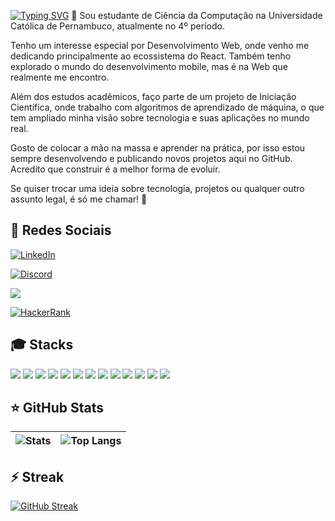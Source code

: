[![Typing SVG](https://readme-typing-svg.demolab.com?font=Fira+Code&pause=1000&color=F7F7F7&repeat=false&width=435&lines=Ol%C3%A1!+Meu+nome+é+Lucas+Vinícius+)](https://git.io/typing-svg)
👋 Sou estudante de Ciência da Computação na Universidade Católica de Pernambuco, atualmente no 4º período.

Tenho um interesse especial por Desenvolvimento Web, onde venho me dedicando principalmente ao ecossistema do React. Também tenho explorado o mundo do desenvolvimento mobile, mas é na Web que realmente me encontro.

Além dos estudos acadêmicos, faço parte de um projeto de Iniciação Científica, onde trabalho com algoritmos de aprendizado de máquina, o que tem ampliado minha visão sobre tecnologia e suas aplicações no mundo real.

Gosto de colocar a mão na massa e aprender na prática, por isso estou sempre desenvolvendo e publicando novos projetos aqui no GitHub. Acredito que construir é a melhor forma de evoluir.

Se quiser trocar uma ideia sobre tecnologia, projetos ou qualquer outro assunto legal, é só me chamar! 🚀
## 🔗 Redes Sociais

[![LinkedIn](https://img.shields.io/badge/linkedin-%230077B5.svg?style=for-the-badge&logo=linkedin&logoColor=white)](www.linkedin.com/in/lucasvinini)

[![Discord](https://img.shields.io/badge/lucasvinini-%235865F2.svg?style=for-the-badge&logo=discord&logoColor=white)]()

[![](https://img.shields.io/badge/Gmail-EA4335.svg?style=for-the-badge&logo=Gmail&logoColor=white)](mailto:highdevlucas@gmail.com?subject=Contato%20via%20GitHub&body=Olá%20Lucas%2C%20vi%20seu%20projeto%20no%20GitHub...)

[![HackerRank](https://img.shields.io/badge/HackerRank-00EA64.svg?style=for-the-badge&logo=HackerRank&logoColor=white)](https://www.hackerrank.com/profile/vinicioslucas37)

## 🎓 Stacks 
![](https://img.shields.io/badge/C-00599C.svg?style=for-the-badge&logo=C++&logoColor=white)
![](https://img.shields.io/badge/JavaScript-F7DF1E.svg?style=for-the-badge&logo=JavaScript&logoColor=black)
![](https://img.shields.io/badge/CSS-663399.svg?style=for-the-badge&logo=CSS&logoColor=white)
![](https://img.shields.io/badge/Tailwind%20CSS-06B6D4.svg?style=for-the-badge&logo=Tailwind-CSS&logoColor=white)
![](https://img.shields.io/badge/Python-3776AB.svg?style=for-the-badge&logo=Python&logoColor=white)
![](https://img.shields.io/badge/React-61DAFB.svg?style=for-the-badge&logo=React&logoColor=black)
![](https://img.shields.io/badge/MySQL-4479A1.svg?style=for-the-badge&logo=MySQL&logoColor=white)
![](https://img.shields.io/badge/Vercel-000000.svg?style=for-the-badge&logo=Vercel&logoColor=white)
![](https://img.shields.io/badge/HTML5-E34F26.svg?style=for-the-badge&logo=HTML5&logoColor=white)
![](https://img.shields.io/badge/Axios-5A29E4.svg?style=for-the-badge&logo=Axios&logoColor=white)
![](https://img.shields.io/badge/PyTorch-EE4C2C.svg?style=for-the-badge&logo=PyTorch&logoColor=white)
![](https://img.shields.io/badge/Django-092E20.svg?style=for-the-badge&logo=Django&logoColor=white)
![](https://img.shields.io/badge/figma-%23F24E1E.svg?style=for-the-badge&logo=figma&logoColor=white)

## ⭐ GitHub Stats

| ![Stats](https://github-readme-stats.vercel.app/api?username=Lucavinini&show_icons=true&theme=dark&count_private=true&locale=pt-br) | ![Top Langs](https://github-readme-stats.vercel.app/api/top-langs/?username=Lucavinini&hide_progress=true&theme=dark&locale=pt-br) |
|---|---|


## ⚡ Streak 
[![GitHub Streak](https://streak-stats.demolab.com?user=Lucavinini&theme=dark&hide_border=falso&locale=pt_BR&short_numbers=falso)](https://git.io/streak-stats)
